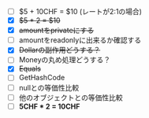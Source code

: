 - [ ] $5 + 10CHF = $10 (レートが2:1の場合)
- [x] ~~$5 * 2 = $10~~
- [x] ~~amountをprivateにする~~
- [ ] amountをreadonlyに出来るか確認する
- [x] ~~Dollarの副作用どうする？~~
- [ ] Moneyの丸め処理どうする？
- [x] ~~Equals~~
- [ ] GetHashCode
- [ ] nullとの等価性比較
- [ ] 他のオブジェクトとの等価性比較
- [ ] **5CHF * 2 = 10CHF**